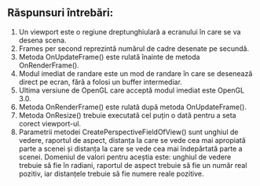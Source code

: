 ﻿## Răspunsuri întrebări:

1. Un viewport este o regiune dreptunghiulară a ecranului în care se va desena scena.
2. Frames per second reprezintă numărul de cadre desenate pe secundă.
3. Metoda OnUpdateFrame() este rulată înainte de metoda OnRenderFrame().
4. Modul imediat de randare este un mod de randare în care se desenează direct pe ecran, fără a folosi un buffer intermediar.
5. Ultima versiune de OpenGL care acceptă modul imediat este OpenGL 3.0.
6. Metoda OnRenderFrame() este rulată după metoda OnUpdateFrame().
7. Metoda OnResize() trebuie executată cel puțin o dată pentru a seta corect viewport-ul.
8. Parametrii metodei CreatePerspectiveFieldOfView() sunt unghiul de vedere, raportul de aspect, distanța la care se vede cea mai apropiată parte a scenei și distanța la care se vede cea mai îndepărtată parte a scenei. Domeniul de valori pentru aceștia este: unghiul de vedere trebuie să fie în radiani, raportul de aspect trebuie să fie un număr real pozitiv, iar distanțele trebuie să fie numere reale pozitive.

